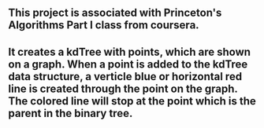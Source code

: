 ## This project is associated with Princeton's Algorithms Part I class from coursera.
## It creates a kdTree with points, which are shown on a graph. When a point is added to the kdTree data structure, a verticle blue or horizontal red line is created through the point on the graph. The colored line will stop at the point which is the parent in the binary tree.
